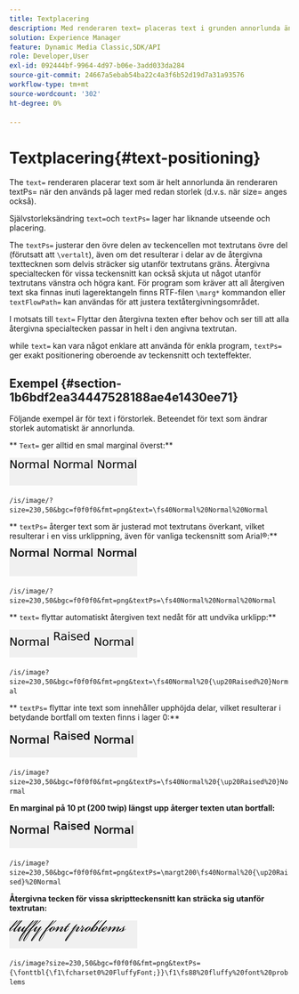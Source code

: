 ```yaml
---
title: Textplacering
description: Med renderaren text= placeras text i grunden annorlunda än renderaren textPs= när den används på lager med redan storleksanpassad storlek (dvs när size= även anges).
solution: Experience Manager
feature: Dynamic Media Classic,SDK/API
role: Developer,User
exl-id: 092444bf-9964-4d97-b06e-3add033da284
source-git-commit: 24667a5ebab54ba22c4a3f6b52d19d7a31a93576
workflow-type: tm+mt
source-wordcount: '302'
ht-degree: 0%

---
```


# Textplacering{#text-positioning}

The `text=` renderaren placerar text som är helt annorlunda än renderaren textPs= när den används på lager med redan storlek (d.v.s. när size= anges också).

Självstorleksändring `text=`och `textPs=` lager har liknande utseende och placering.

The `textPs=` justerar den övre delen av teckencellen mot textrutans övre del (förutsatt att `\vertalt`), även om det resulterar i delar av de återgivna texttecknen som delvis sträcker sig utanför textrutans gräns. Återgivna specialtecken för vissa teckensnitt kan också skjuta ut något utanför textrutans vänstra och högra kant. För program som kräver att all återgiven text ska finnas inuti lagerektangeln finns RTF-filen `\marg*` kommandon eller `textFlowPath=` kan användas för att justera textåtergivningsområdet.

I motsats till `text=` Flyttar den återgivna texten efter behov och ser till att alla återgivna specialtecken passar in helt i den angivna textrutan.

while `text=` kan vara något enklare att använda för enkla program, `textPs=` ger exakt positionering oberoende av teckensnitt och texteffekter.

## Exempel {#section-1b6bdf2ea34447528188ae4e1430ee71}

Följande exempel är för text i förstorlek. Beteendet för text som ändrar storlek automatiskt är annorlunda.

** `Text=` ger alltid en smal marginal överst:**

![Exempel på textplacering - en bild](assets/tp01.png)

`/is/image/?size=230,50&bgc=f0f0f0&fmt=png&text=\fs40Normal%20Normal%20Normal`

** `textPs=` återger text som är justerad mot textrutans överkant, vilket resulterar i en viss urklippning, även för vanliga teckensnitt som Arial®:**

![Exempel på textplacering är två bilder](assets/tp02.png)

`/is/image/?size=230,50&bgc=f0f0f0&fmt=png&textPs=\fs40Normal%20Normal%20Normal`

** `text=` flyttar automatiskt återgiven text nedåt för att undvika urklipp:**

![Exempel på textplacering - tre bilder](assets/tp03.png)

`/is/image?size=230,50&bgc=f0f0f0&fmt=png&text=\fs40Normal%20{\up20Raised%20}Normal`

** `textPs=` flyttar inte text som innehåller upphöjda delar, vilket resulterar i betydande bortfall om texten finns i lager 0:**

![Exempel på textplacering är fyra bilder](assets/tp04.png)

`/is/image?size=230,50&bgc=f0f0f0&fmt=png&textPs=\fs40Normal%20{\up20Raised%20}Normal`

**En marginal på 10 pt (200 twip) längst upp återger texten utan bortfall:**

![Exempel på textplacering fem bilder](assets/tp05.png)

`/is/image?size=230,50&bgc=f0f0f0&fmt=png&textPs=\margt200\fs40Normal%20{\up20Raised}%20Normal`

**Återgivna tecken för vissa skriptteckensnitt kan sträcka sig utanför textrutan:**

![Exempel på textplacering är sex bilder](assets/tp06.png)

`/is/image?size=230,50&bgc=f0f0f0&fmt=png&textPs={\fonttbl{\f1\fcharset0%20FluffyFont;}}\f1\fs88%20fluffy%20font%20problems`
